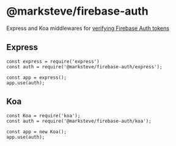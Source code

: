 # @marksteve/firebase-auth

Express and Koa middlewares for [verifying Firebase Auth tokens](https://firebase.google.com/docs/auth/admin/verify-id-tokens)

## Express

```
const express = require('express')
const auth = require('@marksteve/firebase-auth/express');

const app = express();
app.use(auth);
```

## Koa

```
const Koa = require('koa');
const auth = require('@marksteve/firebase-auth/koa');

const app = new Koa();
app.use(auth);
```